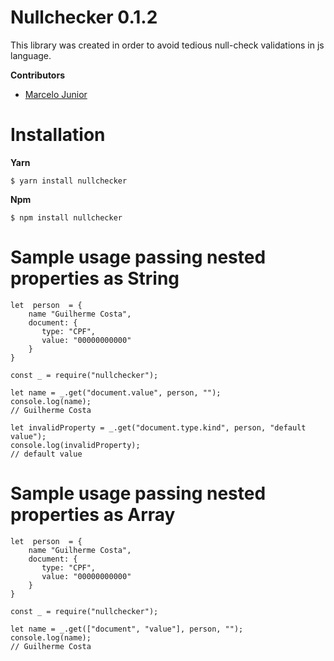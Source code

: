 # Nullchecker 0.1.2

This library was created in order to avoid tedious null-check validations in js language.

**Contributors**

 - [Marcelo Junior](https://github.com/marceloadsj)

# Installation

**Yarn**

    $ yarn install nullchecker

**Npm**

    $ npm install nullchecker

# Sample usage passing nested properties as String

    let  person  = {
        name "Guilherme Costa",
        document: {
           type: "CPF",
           value: "00000000000"
        }
    }

    const _ = require("nullchecker"); 
    
    let name = _.get("document.value", person, "");
    console.log(name);
    // Guilherme Costa
    
    let invalidProperty = _.get("document.type.kind", person, "default value");
    console.log(invalidProperty);
    // default value
    

# Sample usage passing nested properties as Array

    let  person  = {
        name "Guilherme Costa",
        document: {
           type: "CPF",
           value: "00000000000"
        }
    }

    const _ = require("nullchecker"); 
    
    let name = _.get(["document", "value"], person, "");
    console.log(name);
    // Guilherme Costa




